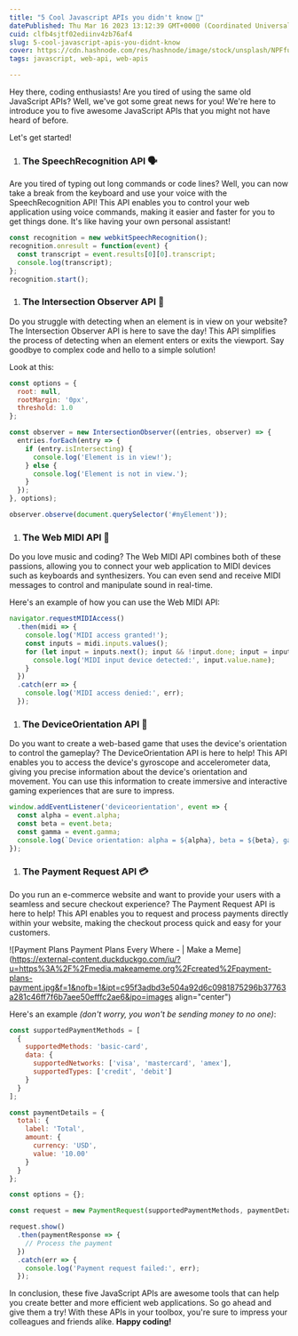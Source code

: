 ```yaml
---
title: "5 Cool Javascript APIs you didn't know 🤯"
datePublished: Thu Mar 16 2023 13:12:39 GMT+0000 (Coordinated Universal Time)
cuid: clfb4sjtf02ediinv4zb76af4
slug: 5-cool-javascript-apis-you-didnt-know
cover: https://cdn.hashnode.com/res/hashnode/image/stock/unsplash/NPFfuGST5YA/upload/fb5b4661e24a71471f9f04e9c4a457f6.jpeg
tags: javascript, web-api, web-apis

---
```


Hey there, coding enthusiasts! Are you tired of using the same old JavaScript APIs? Well, we've got some great news for you! We're here to introduce you to five awesome JavaScript APIs that you might not have heard of before.

Let's get started!

1. ### The SpeechRecognition API 🗣️
    

Are you tired of typing out long commands or code lines? Well, you can now take a break from the keyboard and use your voice with the SpeechRecognition API! This API enables you to control your web application using voice commands, making it easier and faster for you to get things done. It's like having your own personal assistant!

```javascript
const recognition = new webkitSpeechRecognition();
recognition.onresult = function(event) {
  const transcript = event.results[0][0].transcript;
  console.log(transcript);
};
recognition.start();
```

1. ### The Intersection Observer API 👀
    

Do you struggle with detecting when an element is in view on your website? The Intersection Observer API is here to save the day! This API simplifies the process of detecting when an element enters or exits the viewport. Say goodbye to complex code and hello to a simple solution!

Look at this:

```javascript
const options = {
  root: null,
  rootMargin: '0px',
  threshold: 1.0
};

const observer = new IntersectionObserver((entries, observer) => {
  entries.forEach(entry => {
    if (entry.isIntersecting) {
      console.log('Element is in view!');
    } else {
      console.log('Element is not in view.');
    }
  });
}, options);

observer.observe(document.querySelector('#myElement'));
```

1. ### The Web MIDI API 🎹
    

Do you love music and coding? The Web MIDI API combines both of these passions, allowing you to connect your web application to MIDI devices such as keyboards and synthesizers. You can even send and receive MIDI messages to control and manipulate sound in real-time.

Here's an example of how you can use the Web MIDI API:

```javascript
navigator.requestMIDIAccess()
  .then(midi => {
    console.log('MIDI access granted!');
    const inputs = midi.inputs.values();
    for (let input = inputs.next(); input && !input.done; input = inputs.next()) {
      console.log('MIDI input device detected:', input.value.name);
    }
  })
  .catch(err => {
    console.log('MIDI access denied:', err);
  });
```

1. ### The DeviceOrientation API 🧭
    

Do you want to create a web-based game that uses the device's orientation to control the gameplay? The DeviceOrientation API is here to help! This API enables you to access the device's gyroscope and accelerometer data, giving you precise information about the device's orientation and movement. You can use this information to create immersive and interactive gaming experiences that are sure to impress.

```javascript
window.addEventListener('deviceorientation', event => {
  const alpha = event.alpha;
  const beta = event.beta;
  const gamma = event.gamma;
  console.log(`Device orientation: alpha = ${alpha}, beta = ${beta}, gamma = ${gamma}`);
});
```

1. ### The Payment Request API 💳
    

Do you run an e-commerce website and want to provide your users with a seamless and secure checkout experience? The Payment Request API is here to help! This API enables you to request and process payments directly within your website, making the checkout process quick and easy for your customers.

![Payment Plans Payment Plans Every Where - | Make a Meme](https://external-content.duckduckgo.com/iu/?u=https%3A%2F%2Fmedia.makeameme.org%2Fcreated%2Fpayment-plans-payment.jpg&f=1&nofb=1&ipt=c95f3adbd3e504a92d6c0981875296b37763a281c46ff7f6b7aee50efffc2ae6&ipo=images align="center")

Here's an example *(don't worry, you won't be sending money to no one)*:

```javascript
const supportedPaymentMethods = [
  {
    supportedMethods: 'basic-card',
    data: {
      supportedNetworks: ['visa', 'mastercard', 'amex'],
      supportedTypes: ['credit', 'debit']
    }
  }
];

const paymentDetails = {
  total: {
    label: 'Total',
    amount: {
      currency: 'USD',
      value: '10.00'
    }
  }
};

const options = {};

const request = new PaymentRequest(supportedPaymentMethods, paymentDetails, options);

request.show()
  .then(paymentResponse => {
    // Process the payment
  })
  .catch(err => {
    console.log('Payment request failed:', err);
  });
```

In conclusion, these five JavaScript APIs are awesome tools that can help you create better and more efficient web applications. So go ahead and give them a try! With these APIs in your toolbox, you're sure to impress your colleagues and friends alike. **Happy coding!**